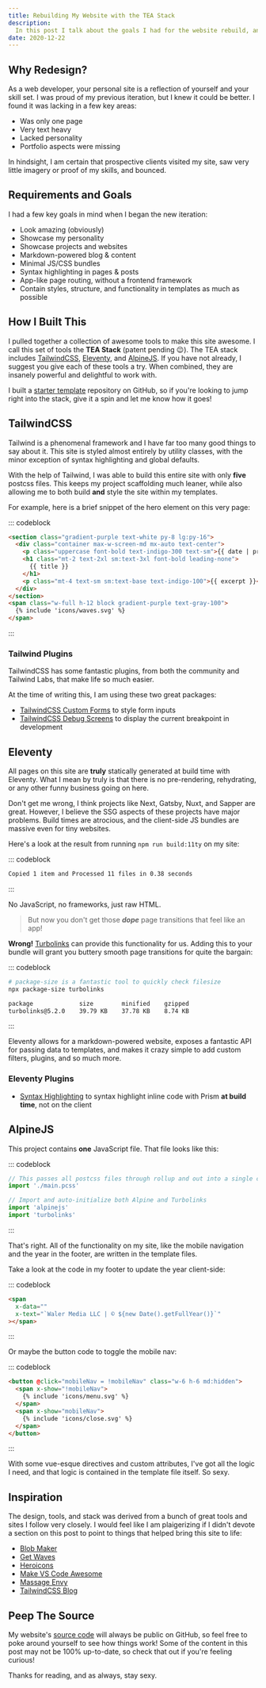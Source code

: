 ```yaml
---
title: Rebuilding My Website with the TEA Stack
description:
  In this post I talk about the goals I had for the website rebuild, and how I used the TEA Stack to make it happen.
date: 2020-12-22
---
```


## Why Redesign?

As a web developer, your personal site is a reflection of yourself and your skill set. I was proud of my previous iteration, but I knew it could be better. I found it was lacking in a few key areas:

- Was only one page
- Very text heavy
- Lacked personality
- Portfolio aspects were missing

In hindsight, I am certain that prospective clients visited my site, saw very little imagery or proof of my skills, and bounced.

## Requirements and Goals

I had a few key goals in mind when I began the new iteration:

- Look amazing (obviously)
- Showcase my personality
- Showcase projects and websites
- Markdown-powered blog & content
- Minimal JS/CSS bundles
- Syntax highlighting in pages & posts
- App-like page routing, without a frontend framework
- Contain styles, structure, and functionality in templates as much as possible

## How I Built This

I pulled together a collection of awesome tools to make this site awesome. I call this set of tools the **TEA Stack** (patent pending 😉). The TEA stack includes [TailwindCSS](https://tailwindcss.com), [Eleventy](https://11ty.dev), and [AlpineJS](https://github.com/alpinejs/alpine). If you have not already, I suggest you give each of these tools a try. When combined, they are insanely powerful and delightful to work with.

I built a [starter template](https://github.com/mattwaler/tea-stack) repository on GitHub, so if you're looking to jump right into the stack, give it a spin and let me know how it goes!

## TailwindCSS

Tailwind is a phenomenal framework and I have far too many good things to say about it. This site is styled almost entirely by utility classes, with the minor exception of syntax highlighting and global defaults.

With the help of Tailwind, I was able to build this entire site with only **five** postcss files. This keeps my project scaffolding much leaner, while also allowing me to both build **and** style the site within my templates.

For example, here is a brief snippet of the hero element on this very page:

::: codeblock
```html
<section class="gradient-purple text-white py-8 lg:py-16">
  <div class="container max-w-screen-md mx-auto text-center">
    <p class="uppercase font-bold text-indigo-300 text-sm">{{ date | prettyDate }}</p>
    <h1 class="mt-2 text-2xl sm:text-3xl font-bold leading-none">
      {{ title }}
    </h1>
    <p class="mt-4 text-sm sm:text-base text-indigo-100">{{ excerpt }}</p>
  </div>
</section>
<span class="w-full h-12 block gradient-purple text-gray-100">
  {% include 'icons/waves.svg' %}
</span>
```
:::

### Tailwind Plugins

TailwindCSS has some fantastic plugins, from both the community and Tailwind Labs, that make life so much easier.

At the time of writing this, I am using these two great packages:

- [TailwindCSS Custom Forms](https://tailwindcss-custom-forms.netlify.app/) to style form inputs
- [TailwindCSS Debug Screens](https://joren.co/tailwindcss-debug-screens-demo/) to display the current breakpoint in development

## Eleventy

All pages on this site are **truly** statically generated at build time with Eleventy. What I mean by truly is that there is no pre-rendering, rehydrating, or any other funny business going on here.

Don't get me wrong, I think projects like Next, Gatsby, Nuxt, and Sapper are great. However, I believe the SSG aspects of these projects have major problems. Build times are atrocious, and the client-side JS bundles are massive even for tiny websites.

Here's a look at the result from running `npm run build:11ty` on my site:

::: codeblock
```bash
Copied 1 item and Processed 11 files in 0.38 seconds
```
:::

No JavaScript, no frameworks, just raw HTML.

> But now you don't get those _**dope**_ page transitions that feel like an app!

**Wrong!** [Turbolinks](https://github.com/turbolinks/turbolinks) can provide this functionality for us. Adding this to your bundle will grant you buttery smooth page transitions for quite the bargain:

::: codeblock
```bash
# package-size is a fantastic tool to quickly check filesize
npx package-size turbolinks

package             size        minified    gzipped
turbolinks@5.2.0    39.79 KB    37.78 KB    8.74 KB
```
:::

Eleventy allows for a markdown-powered website, exposes a fantastic API for passing data to templates, and makes it crazy simple to add custom filters, plugins, and so much more.

### Eleventy Plugins

- [Syntax Highlighting](https://github.com/11ty/eleventy-plugin-syntaxhighlight) to syntax highlight inline code with Prism **at build time**, not on the client

## AlpineJS

This project contains **one** JavaScript file. That file looks like this:

::: codeblock
```js
// This passes all postcss files through rollup and out into a single css file
import './main.pcss'

// Import and auto-initialize both Alpine and Turbolinks
import 'alpinejs'
import 'turbolinks'
```
:::

That's right. All of the functionality on my site, like the mobile navigation and the year in the footer, are written in the template files.

Take a look at the code in my footer to update the year client-side:

::: codeblock
```html
<span
  x-data=""
  x-text="`Waler Media LLC | © ${new Date().getFullYear()}`"
></span>
```
:::

Or maybe the button code to toggle the mobile nav:

::: codeblock
```html
<button @click="mobileNav = !mobileNav" class="w-6 h-6 md:hidden">
  <span x-show="!mobileNav">
    {% include 'icons/menu.svg' %}
  </span>
  <span x-show="mobileNav">
    {% include 'icons/close.svg' %}
  </span>
</button>
```
:::

With some vue-esque directives and custom attributes, I've got all the logic I need, and that logic is contained in the template file itself. So sexy.

## Inspiration

The design, tools, and stack was derived from a bunch of great tools and sites I follow very closely. I would feel like I am plaigerizing if I didn't devote a section on this post to point to things that helped bring this site to life:

- [Blob Maker](https://www.blobmaker.app/)
- [Get Waves](https://getwaves.io/)
- [Heroicons](https://heroicons.com)
- [Make VS Code Awesome](https://makevscodeawesome.com/)
- [Massage Envy](https://www.massageenvy.com/)
- [TailwindCSS Blog](https://blog.tailwindcss.com)

## Peep The Source

My website's [source code](https://github.com/mattwaler/mattwaler.com) will always be public on GitHub, so feel free to poke around yourself to see how things work! Some of the content in this post may not be 100% up-to-date, so check that out if you're feeling curious!

Thanks for reading, and as always, stay sexy.
